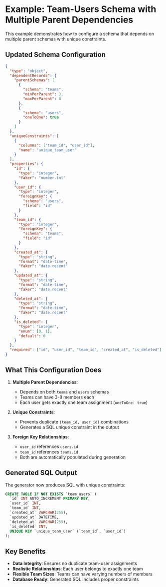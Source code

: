 # Example: Team-Users Schema with Multiple Parent Dependencies

This example demonstrates how to configure a schema that depends on multiple parent schemas with unique constraints.

## Updated Schema Configuration

```json
{
  "type": "object",
  "dependentRecords": {
    "parentSchemas": [
      {
        "schema": "teams",
        "minPerParent": 3,
        "maxPerParent": 8
      },
      {
        "schema": "users",
        "oneToOne": true
      }
    ]
  },
  "uniqueConstraints": [
    {
      "columns": ["team_id", "user_id"],
      "name": "unique_team_user"
    }
  ],
  "properties": {
    "id": {
      "type": "integer",
      "faker": "number.int"
    },
    "user_id": {
      "type": "integer",
      "foreignKey": {
        "schema": "users",
        "field": "id"
      }
    },
    "team_id": {
      "type": "integer",
      "foreignKey": {
        "schema": "teams",
        "field": "id"
      }
    },
    "created_at": {
      "type": "string",
      "format": "date-time",
      "faker": "date.recent"
    },
    "updated_at": {
      "type": "string",
      "format": "date-time",
      "faker": "date.recent"
    },
    "deleted_at": {
      "type": "string",
      "format": "date-time",
      "faker": "date.recent"
    },
    "is_deleted": {
      "type": "integer",
      "enum": [0, 1],
      "default": 0
    }
  },
  "required": ["id", "user_id", "team_id", "created_at", "is_deleted"]
}
```

## What This Configuration Does

1. **Multiple Parent Dependencies**: 
   - Depends on both `teams` and `users` schemas
   - Teams can have 3-8 members each
   - Each user gets exactly one team assignment (`oneToOne: true`)

2. **Unique Constraints**:
   - Prevents duplicate `(team_id, user_id)` combinations
   - Generates a SQL unique constraint in the output

3. **Foreign Key Relationships**:
   - `user_id` references `users.id`
   - `team_id` references `teams.id`
   - Both are automatically populated during generation

## Generated SQL Output

The generator now produces SQL with unique constraints:

```sql
CREATE TABLE IF NOT EXISTS `team_users` (
  `id` INT AUTO_INCREMENT PRIMARY KEY,
  `user_id` INT,
  `team_id` INT,
  `created_at` VARCHAR(255),
  `updated_at` DATETIME,
  `deleted_at` VARCHAR(255),
  `is_deleted` INT,
  UNIQUE KEY `unique_team_user` (`team_id`, `user_id`)
);
```

## Key Benefits

- **Data Integrity**: Ensures no duplicate team-user assignments
- **Realistic Relationships**: Each user belongs to exactly one team
- **Flexible Team Sizes**: Teams can have varying numbers of members
- **Database Ready**: Generated SQL includes proper constraints
